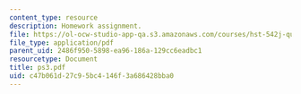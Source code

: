 ```yaml
---
content_type: resource
description: Homework assignment.
file: https://ol-ocw-studio-app-qa.s3.amazonaws.com/courses/hst-542j-quantitative-physiology-organ-transport-systems-spring-2004/c47b061d27c95bc4146f3a686428bba0_ps3.pdf
file_type: application/pdf
parent_uid: 2486f950-5898-ea96-186a-129cc6eadbc1
resourcetype: Document
title: ps3.pdf
uid: c47b061d-27c9-5bc4-146f-3a686428bba0
---
```

